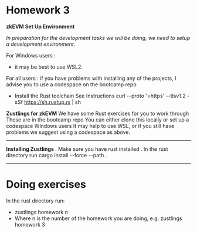 # Homework 3

**zkEVM Set Up Environment**

_In preparation for the development tasks we will be doing, we need to
setup a development environment._

For Windows users :

- it may be best to use WSL2.

For all users : if you have problems with installing any of the projects, I
advise you to use a codespace on the bootcamp repo

- Install the Rust toolchain
  See Instructions
  curl --proto '=https' --tlsv1.2 -sSf
  https://sh.rustup.rs | sh

**Zustlings for zkEVM**
We have some Rust exercises for you to work through
These are in the bootcamp repo
You can either clone this locally or set up a codespace
WIndows users
It may help to use WSL, or if you still have problems we suggest using a
codespace as above.

---

**Installing Zustlings**
. Make sure you have rust installed
. In the rust directory run
cargo install --force --path .

---

# Doing exercises

In the rust directory run:

- zustlings homework n
- Where n is the number of the homework you are doing, e.g. zustlings homework 3
